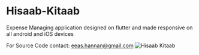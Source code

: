 # Hisaab-Kitaab
Expense Managing application designed on flutter and made responsive on all android and iOS devices 

For Source Code contact: eeas.hannan@gmail.com
![Hisaab Kitaab](https://user-images.githubusercontent.com/89446907/132130799-a676e1ba-6bae-477e-9bac-5a69993309a5.png)
